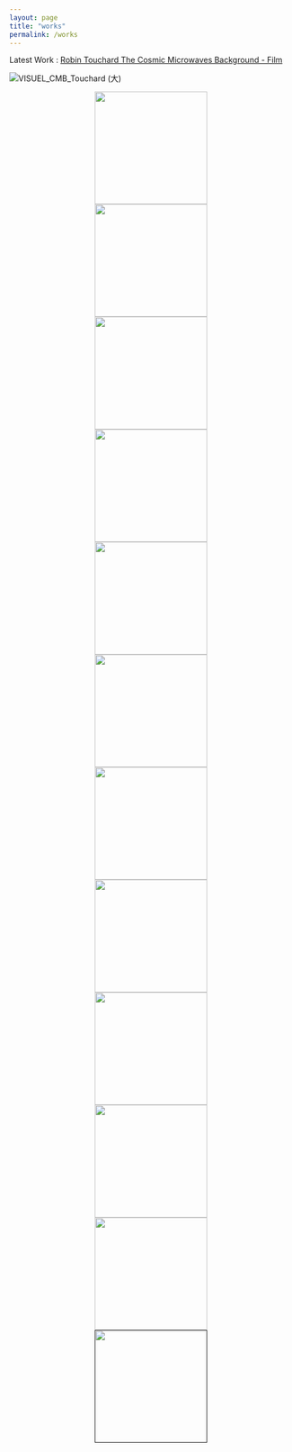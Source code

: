 ```yaml
---
layout: page
title: "works"
permalink: /works
---
```



<!--![sachie_une_autre_reg](https://github.com/kbys88/kbys88.github.io/assets/142012962/31a3a4e3-9e08-47f1-acd5-341a2f1e05f8) -->

Latest Work :
 <a href="https://www.lefresnoy.net/en/exposition/2207/oeuvre/2256/">	Robin Touchard
The Cosmic Microwaves Background - Film</a><br>

![VISUEL_CMB_Touchard (大)](https://github.com/user-attachments/assets/526c43a6-46b2-47f4-9243-54a3f84f078e)

<div style="text-align: center;">
  <a href="works/shifting">
    <img src="https://github.com/kbys88/kbys88.github.io/assets/142012962/1712d49f-1cce-47d9-b1bf-ab21e4d705d5" width="200px" height="200px">
  </a>
</div>

<div style="text-align: center;">
  <a href="works/ihavent">
    <img src="https://github.com/kbys88/kbys88.github.io/assets/142012962/cae87bea-f470-418c-97e2-17018d939009" width="200px" height="200px">
  </a>
</div>

<div style="text-align: center;">
  <a href="works/etre">
    <img src="https://github.com/kbys88/kbys88.github.io/assets/142012962/ddbb0642-a47f-4ad4-8b8d-244501c15aba" width="200px" height="200px">
  </a>
</div>

<div style="text-align: center;">
  <a href="works/day0">
    <img src="https://github.com/kbys88/kbys88.github.io/assets/142012962/5eec1517-27b1-44f2-9277-7ca69eb1ad91" width="200px" height="200px">
  </a>
</div>

<div style="text-align: center;">
  <a href="works/day1">
    <img src="https://github.com/kbys88/kbys88.github.io/assets/142012962/83902dc0-1d27-40f7-8dfd-9ec12f2dbe37" width="200px" height="200px">
  </a>
</div>

<div style="text-align: center;">
  <a href="works/ovni">
    <img src="https://github.com/kbys88/kbys88.github.io/assets/142012962/1c3f180d-c851-42e0-ba7b-3a8e9d37f568" width="200px" height="200px">
  </a>
</div>

<div style="text-align: center;">
  <a href="works/doyou">
    <img src="https://github.com/kbys88/kbys88.github.io/assets/142012962/1705a068-26e3-4375-bded-32095c5f58ca" width="200px" height="200px">
  </a>
</div>

<div style="text-align: center;">
  <a href="works/donthitme">
    <img src="https://github.com/kbys88/kbys88.github.io/assets/142012962/dac9cbd1-7a0d-49c0-9e9e-999ff662d23a" width="200px" height="200px">
  </a>
</div>

<div style="text-align: center;">
  <a href="works/taito">
    <img src="https://github.com/kbys88/kbys88.github.io/assets/142012962/0f6f36ca-38f9-48d5-b43a-a47b5d89f1a8" width="200px" height="200px">
  </a>
</div>

<div style="text-align: center;">
  <a href="works/emergences">
    <img src="https://github.com/kbys88/kbys88.github.io/assets/142012962/45d79e30-9287-4523-9dc8-2f37df831696" width="200px" height="200px">
  </a>
</div>

<div style="text-align: center;">
  <a href="works/realites">
    <img src="https://github.com/kbys88/kbys88.github.io/assets/142012962/5dd8dd9f-237a-4051-8523-247fe8ff1358" width="200px" height="200px">
  </a>
</div>

<div style="text-align: center;">
  <a href="">
    <img src="" width="200px" height="200px">
  </a>
</div>
